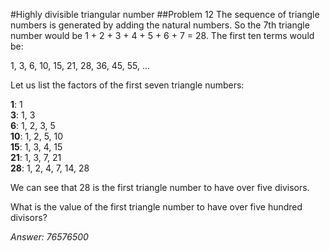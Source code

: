 #Highly divisible triangular number
##Problem 12
The sequence of triangle numbers is generated by adding the natural numbers.
So the 7th triangle number would be 1 + 2 + 3 + 4 + 5 + 6 + 7 = 28.
The first ten terms would be:

1, 3, 6, 10, 15, 21, 28, 36, 45, 55, ...

Let us list the factors of the first seven triangle numbers:

__1__: 1<br> 
__3__: 1, 3<br>
__6__: 1, 2, 3, 5<br>
__10__: 1, 2, 5, 10<br>
__15__: 1, 3, 4, 15<br>
__21__: 1, 3, 7, 21<br>
__28__: 1, 2, 4, 7, 14, 28<br>

We can see that 28 is the first triangle number to have over five divisors.

What is the value of the first triangle number to have over five hundred divisors?

*Answer: 76576500*